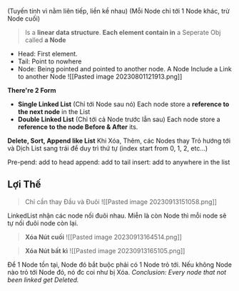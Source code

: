 	
(Tuyến tính vì nằm liên tiếp, liền kề nhau)
(Mỗi Node chỉ tới 1 Node khác, trừ Node cuối)
> 	Is a **linear data structure**. **Each element contain in** a Seperate Obj called **a Node**
 
+ Head: First element.
+ Tail: Point to nowhere
+ Node: Being pointed and pointed to another node.
	A Node Include a Link to another Node
![[Pasted image 20230801121913.png]]

**There're 2 Form**  
+ **Single Linked List** (Chỉ tới Node sau nó)
	Each node store a **reference to the next node** in the List
+ **Double Linked List** (Chỉ tới cả Node trước lẫn sau)
	Each node store a **reference to the node Before & After** its.




**Delete, Sort, Append like List**
Khi Xóa, Thêm, các Nodes thay Trỏ hướng tới và Dịch List sang trái để duy trì thứ tự (index start from 0, 1, 2, etc...)



Pre-pend: add to head
append: add to tail
insert: add to anywhere in the list 

## Lợi Thế
> Chỉ cần thay Đầu và Đuôi
![[Pasted image 20230913151058.png]]

LinkedList nhận các node nối đuôi nhau. Miễn là còn Node thì mỗi node sẽ tự nối đuôi node còn lại. 

> **Xóa Nút cuối**
![[Pasted image 20230913164514.png]]

> **Xóa Nút bất kì**
![[Pasted image 20230913165105.png]]

Để 1 Node tồn tại, Node đó bắt buộc phải có 1 Node trỏ tới.
	Nếu không Node nào trỏ tới Node đó, nó đc coi như bị Xóa.
*Conclusion: Every node that not been linked get Deleted.*